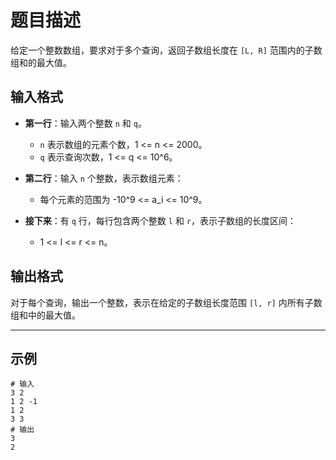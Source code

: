 # 题目描述

给定一个整数数组，要求对于多个查询，返回子数组长度在 `[L, R]` 范围内的子数组和的最大值。

## 输入格式

- **第一行**：输入两个整数 `n` 和 `q`。
    - `n` 表示数组的元素个数，1 <= n <= 2000。
    - `q` 表示查询次数，1 <= q <= 10^6。

- **第二行**：输入 `n` 个整数，表示数组元素：
    - 每个元素的范围为 -10^9 <= a_i <= 10^9。

- **接下来**：有 `q` 行，每行包含两个整数 `l` 和 `r`，表示子数组的长度区间：
    - 1 <= l <= r <= n。

## 输出格式

对于每个查询，输出一个整数，表示在给定的子数组长度范围 `[l, r]` 内所有子数组和中的最大值。

---

## 示例

~~~shell
# 输入
3 2
1 2 -1
1 2
3 3
# 输出
3
2
~~~